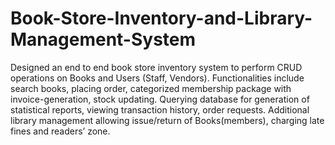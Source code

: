 # Book-Store-Inventory-and-Library-Management-System
Designed an end to end book store inventory system to perform CRUD operations on Books and Users (Staff, Vendors). Functionalities include search books, placing order, categorized membership package with invoice-generation, stock updating. Querying database for generation of statistical reports, viewing transaction history, order  requests. Additional library management allowing issue/return of Books(members), charging late fines and readers’ zone.
